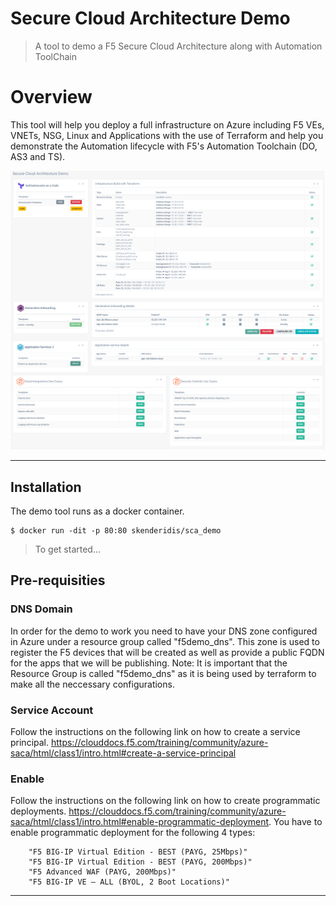 # Secure Cloud Architecture Demo

> A tool to demo a F5 Secure Cloud Architecture along with Automation ToolChain


# Overview

This tool will help you deploy a full infrastructure on Azure including F5 VEs, VNETs, NSG, Linux and Applications with the use of Terraform and help you demonstrate the Automation lifecycle with F5's Automation Toolchain (DO, AS3 and TS). 

[![INSERT YOUR GRAPHIC HERE](https://github.com/skenderidis/sca_demo/blob/master/images/sca_11.png?raw=true)]()

---

## Installation
The demo tool runs as a docker container. 

```shell
$ docker run -dit -p 80:80 skenderidis/sca_demo
```

> To get started...

## Pre-requisities

### DNS Domain
In order for the demo to work you need to have your DNS zone configured in Azure under a resource group called "f5demo_dns". This zone is used to register the F5 devices that will be created as well as provide a public FQDN for the apps that we will be publishing. 
Note: It is important that the Resource Group is called "f5demo_dns" as it is being used by terraform to make all the neccessary configurations.

### Service Account
Follow the instructions on the following link on how to create a service principal. https://clouddocs.f5.com/training/community/azure-saca/html/class1/intro.html#create-a-service-principal 

### Enable 
Follow the instructions on the following link on how to create programmatic deployments. https://clouddocs.f5.com/training/community/azure-saca/html/class1/intro.html#enable-programmatic-deployment.
You have to enable programmatic deployment for the following 4 types:

        "F5 BIG-IP Virtual Edition - BEST (PAYG, 25Mbps)"    
        "F5 BIG-IP Virtual Edition - BEST (PAYG, 200Mbps)"    
        "F5 Advanced WAF (PAYG, 200Mbps)"    
        "F5 BIG-IP VE – ALL (BYOL, 2 Boot Locations)"    
 


---


